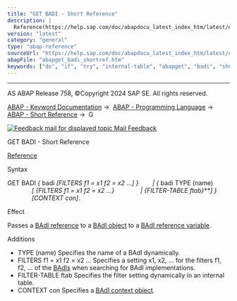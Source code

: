 ```yaml
---
title: "GET BADI - Short Reference"
description: |
  Reference(https://help.sap.com/doc/abapdocu_latest_index_htm/latest/en-US/abapget_badi.htm) Syntax GET BADI  badi FILTERS f1 = x1 f2 = x2 ...    badi TYPE (name)  FILTERS f1 = x1 f2 = x2 ...  FILTER-TABLE ftab  CONTEXT con. Effect Passes a BAd
version: "latest"
category: "general"
type: "abap-reference"
sourceUrl: "https://help.sap.com/doc/abapdocu_latest_index_htm/latest/en-US/abapget_badi_shortref.htm"
abapFile: "abapget_badi_shortref.htm"
keywords: ["do", "if", "try", "internal-table", "abapget", "badi", "shortref"]
---
```


* * *

AS ABAP Release 758, ©Copyright 2024 SAP SE. All rights reserved.

[ABAP - Keyword Documentation](https://help.sap.com/doc/abapdocu_latest_index_htm/latest/en-US/abenabap.htm) →  [ABAP - Programming Language](https://help.sap.com/doc/abapdocu_latest_index_htm/latest/en-US/abenabap_reference.htm) →  [ABAP - Short Reference](https://help.sap.com/doc/abapdocu_latest_index_htm/latest/en-US/abenabap_shortref.htm) →  G

 [![](Mail.gif?object=Mail.gif "Feedback mail for displayed topic") Mail Feedback](mailto:f1_help@sap.com?subject=Feedback%20on%20ABAP%20Documentation&body=Document:%20GET%20BADI%2C%20ABAPGET_BADI_SHORTREF%2C%20758%0D%0A%0D%0AError:%0D%0A%0D%0A%0D%0A%0D%0ASuggestion%20for%20improvement:)

GET BADI - Short Reference

[Reference](https://help.sap.com/doc/abapdocu_latest_index_htm/latest/en-US/abapget_badi.htm)

Syntax

GET BADI *{* badi *\[*FILTERS f1 = x1 f2 = x2 ...*\]* *}*
       *|* *{* badi TYPE (name)
              *\[* *{*FILTERS f1 = x1 f2 = x2 ...*}*
              *|* *{*FILTER-TABLE ftab*}**\]* *}*
              *\[*CONTEXT con*\]*.

Effect

Passes a [BAdI reference](https://help.sap.com/doc/abapdocu_latest_index_htm/latest/en-US/abenbadi_reference_glosry.htm "Glossary Entry") to a [BAdI object](https://help.sap.com/doc/abapdocu_latest_index_htm/latest/en-US/abenbadi_object_glosry.htm "Glossary Entry") to a [BAdI reference variable](https://help.sap.com/doc/abapdocu_latest_index_htm/latest/en-US/abenbadi_reference_variable_glosry.htm "Glossary Entry").

Additions   

-   TYPE (name)
    Specifies the name of a BAdI dynamically.
-   FILTERS f1 = x1 f2 = x2 ...
    Specifies a setting x1, x2, ... for the filters f1, f2, ... of the [BAdIs](https://help.sap.com/doc/abapdocu_latest_index_htm/latest/en-US/abenbadi_glosry.htm "Glossary Entry") when searching for BAdI implementations.
-   FILTER-TABLE ftab
    Specifies the filter setting dynamically in an internal table.
-   CONTEXT con
    Specifies a [BAdI context object](https://help.sap.com/doc/abapdocu_latest_index_htm/latest/en-US/abenbadi_context_object_glosry.htm "Glossary Entry").
